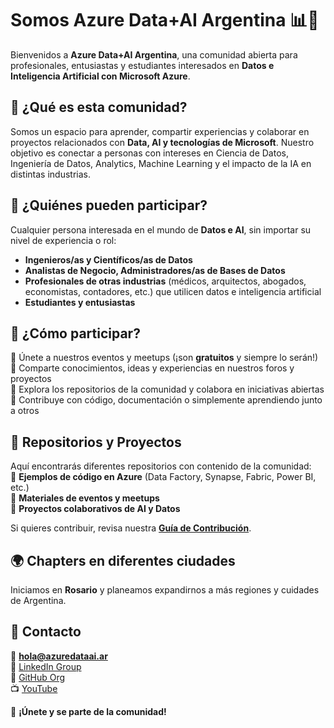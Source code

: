 # Somos Azure Data+AI Argentina 📊🤖
Bienvenidos a **Azure Data+AI Argentina**, una comunidad abierta para profesionales, entusiastas y estudiantes interesados en **Datos e Inteligencia Artificial con Microsoft Azure**.  

## 🎯 ¿Qué es esta comunidad?  
Somos un espacio para aprender, compartir experiencias y colaborar en proyectos relacionados con **Data, AI y tecnologías de Microsoft**. Nuestro objetivo es conectar a personas con intereses en Ciencia de Datos, Ingeniería de Datos, Analytics, Machine Learning y el impacto de la IA en distintas industrias.

## 📌 ¿Quiénes pueden participar?  
Cualquier persona interesada en el mundo de **Datos e AI**, sin importar su nivel de experiencia o rol:  

- **Ingenieros/as y Científicos/as de Datos**  
- **Analistas de Negocio, Administradores/as de Bases de Datos**  
- **Profesionales de otras industrias** (médicos, arquitectos, abogados, economistas, contadores, etc.) que utilicen datos e inteligencia artificial  
- **Estudiantes y entusiastas**  

## 🚀 ¿Cómo participar?  
🔹 Únete a nuestros eventos y meetups (¡son **gratuitos** y siempre lo serán!)  
🔹 Comparte conocimientos, ideas y experiencias en nuestros foros y proyectos  
🔹 Explora los repositorios de la comunidad y colabora en iniciativas abiertas  
🔹 Contribuye con código, documentación o simplemente aprendiendo junto a otros  

## 📂 Repositorios y Proyectos  
Aquí encontrarás diferentes repositorios con contenido de la comunidad:  
📌 **Ejemplos de código en Azure** (Data Factory, Synapse, Fabric, Power BI, etc.)  
📌 **Materiales de eventos y meetups**  
📌 **Proyectos colaborativos de AI y Datos**  

Si quieres contribuir, revisa nuestra **[Guía de Contribución](CONTRIBUTING.md)**.  

## 🌍 Chapters en diferentes ciudades  
Iniciamos en **Rosario** y planeamos expandirnos a más regiones y cuidades de Argentina.  

## 📩 Contacto  
📧 **hola@azuredataai.ar**  
🔗 [LinkedIn Group](https://www.linkedin.com/groups/14624307/)  
📂 [GitHub Org](https://github.com/Azure-Data-AI-Argentina)  
📺 [YouTube](https://www.youtube.com/@AzureDataAIArgentina)  

👥 **¡Únete y se parte de la comunidad!**  
